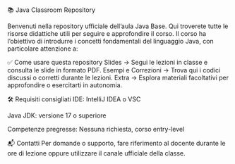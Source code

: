 📚 Java Classroom Repository

Benvenuti nella repository ufficiale dell’aula Java Base.
Qui troverete tutte le risorse didattiche utili per seguire e approfondire il corso.
Il corso ha l’obiettivo di introdurre i concetti fondamentali del linguaggio Java, con particolare attenzione a:


✅ Come usare questa repository
Slides → Segui le lezioni in classe e consulta le slide in formato PDF.
Esempi e Correzioni → Trova qui i codici discussi o corretti durante le lezioni.
Extra → Esplora materiali facoltativi per approfondire o esercitarti in autonomia.

🛠️ Requisiti consigliati
IDE: IntelliJ IDEA o VSC

Java JDK: versione 17 o superiore      

Competenze pregresse: Nessuna richiesta, corso entry-level

📬 Contatti
Per domande o supporto, fare riferimento al docente durante le ore di lezione oppure utilizzare il canale ufficiale della classe.
